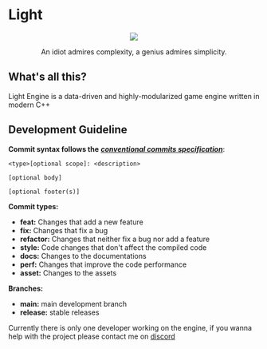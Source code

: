 # Light
<div align="center">
<img src="https://raw.githubusercontent.com/Light7734/Homepage/main/static/icons/light-project-icon.svg"/>

An idiot admires complexity, a genius admires simplicity.
</div>

## What's all this?
Light Engine is a data-driven and highly-modularized game engine written in modern C++
  
## Development Guideline
**Commit syntax follows the** [***conventional commits specification***](https://www.conventionalcommits.org/en/v1.0.0/):

```
<type>[optional scope]: <description>

[optional body]

[optional footer(s)]
```

**Commit types:**
- **feat:** Changes that add a new feature
- **fix:** Changes that fix a bug
- **refactor:** Changes that neither fix a bug nor add a feature
- **style:** Code changes that don't affect the compiled code
- **docs:** Changes to the documentations
- **perf:** Changes that improve the code performance
- **asset:** Changes to the assets

**Branches:**
- **main:** main development branch
- **release:** stable releases

Currently there is only one developer working on the engine, if you wanna help with the project please contact me on [discord](https://discordapp.com/users/928576662352822353)
